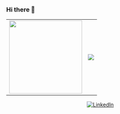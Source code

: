 ### Hi there 👋

<center>
  <table>
    <tr>
      <td>
        <img align="center" height="195" src="https://github-readme-stats.vercel.app/api/top-langs/?username=johnnybigoo&layout=compact&theme=nord" />
      </td>
      <td>
        <img align="center" src="https://github-readme-stats.vercel.app/api?username=johnnybigoo&show_icons=true&theme=nord">
      </td>
    </tr>
  </table>
</center>
  
 <p align="center">
  <a href="https://linkedin.com/in/jonestavares" target="_blank">
    <img align="center" alt="LinkedIn" src="https://img.shields.io/badge/linkedin-%230077B5.svg?&style=for-the-badge&logo=linkedin&logoColor=white" />
  </a>
 </p>

  
 
 
 
<!--
<center>
  <table>
    <tr>
      <td><img align="center" src="https://github-readme-stats.vercel.app/api?username=johnnybigoo&count_private=true&show_icons=true&theme=default" /></td>
      <td><img align="center" height="190" src="https://github-readmestats.anuraghazra1.vercel.app/api/toplangs/username=johnnybigoo&layout=compact&theme=default" /></td>
   </tr>   
  </table>
</center>

<p align="center">
  <a href="https://linkedin.com/in/jonestavares" target="_blank">[<img align="left" alt="LinkedIn" src="https://img.shields.io/badge/linkedin-%230077B5.svg &style=for-the-badge&logo=linkedin&logoColor=white" />
  </a>
</p>

<img align="center" src="https://cdn.jsdelivr.net/npm/simple-icons@3.0.1/icons/linkedin.svg" alt="otavioperkles" height="35" width="35" />
-->
  
  

<!--
**johnnybigoo/johnnybigoo** is a ✨ _special_ ✨ repository because its `README.md` (this file) appears on your GitHub profile.

Here are some ideas to get you started:

- 🔭 I’m currently working on ...
- 🌱 I’m currently learning ...
- 👯 I’m looking to collaborate on ...
- 🤔 I’m looking for help with ...
- 💬 Ask me about ...
- 📫 How to reach me: ...
- 😄 Pronouns: ...
- ⚡ Fun fact: ...

[![My GitHub Language Stats](https://github-readme-stats.vercel.app/api/top-langs/?username=johnnybigoo&langs_count=5&theme=default_repocard)]()

[![My GitHub Stats](https://github-readme-stats.vercel.app/api/?username=johnnybigoo&count_private=true&theme=default_repocard&showicons=true)]()
-->

